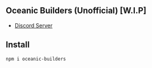 ## Oceanic Builders (Unofficial) [W.I.P]

- [Discord Server][discord_server_url]

[discord_server_url]: https://discord.gg/gud55BjNFC

## Install
```sh
npm i oceanic-builders
```
